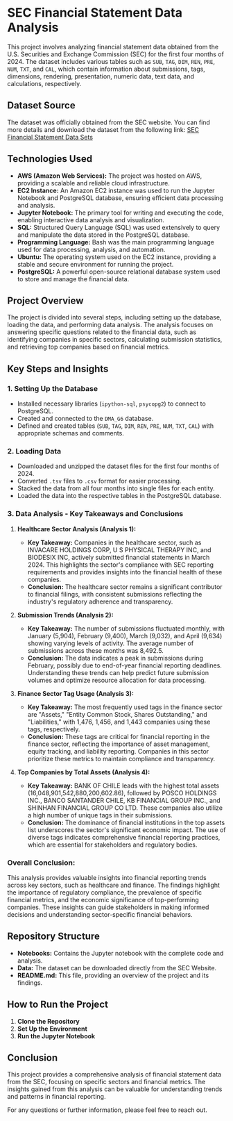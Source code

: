 # SEC Financial Statement Data Analysis

This project involves analyzing financial statement data obtained from the U.S. Securities and Exchange Commission (SEC) for the first four months of 2024. The dataset includes various tables such as `SUB`, `TAG`, `DIM`, `REN`, `PRE`, `NUM`, `TXT`, and `CAL`, which contain information about submissions, tags, dimensions, rendering, presentation, numeric data, text data, and calculations, respectively.

## Dataset Source
The dataset was officially obtained from the SEC website. You can find more details and download the dataset from the following link:
[SEC Financial Statement Data Sets](https://www.sec.gov/data-research/sec-markets-data/financial-statement-notes-data-sets)

## Technologies Used
- **AWS (Amazon Web Services):** The project was hosted on AWS, providing a scalable and reliable cloud infrastructure.
- **EC2 Instance:** An Amazon EC2 instance was used to run the Jupyter Notebook and PostgreSQL database, ensuring efficient data processing and analysis.
- **Jupyter Notebook:** The primary tool for writing and executing the code, enabling interactive data analysis and visualization.
- **SQL:** Structured Query Language (SQL) was used extensively to query and manipulate the data stored in the PostgreSQL database.
- **Programming Language:** Bash was the main programming language used for data processing, analysis, and automation.
- **Ubuntu:** The operating system used on the EC2 instance, providing a stable and secure environment for running the project.
- **PostgreSQL:** A powerful open-source relational database system used to store and manage the financial data.

## Project Overview
The project is divided into several steps, including setting up the database, loading the data, and performing data analysis. The analysis focuses on answering specific questions related to the financial data, such as identifying companies in specific sectors, calculating submission statistics, and retrieving top companies based on financial metrics.

## Key Steps and Insights

### 1. **Setting Up the Database**
   - Installed necessary libraries (`ipython-sql`, `psycopg2`) to connect to PostgreSQL.
   - Created and connected to the `DMA_G6` database.
   - Defined and created tables (`SUB`, `TAG`, `DIM`, `REN`, `PRE`, `NUM`, `TXT`, `CAL`) with appropriate schemas and comments.

### 2. **Loading Data**
   - Downloaded and unzipped the dataset files for the first four months of 2024.
   - Converted `.tsv` files to `.csv` format for easier processing.
   - Stacked the data from all four months into single files for each entity.
   - Loaded the data into the respective tables in the PostgreSQL database.

### 3. **Data Analysis - Key Takeaways and Conclusions**

1. **Healthcare Sector Analysis (Analysis 1):**
   - **Key Takeaway:** Companies in the healthcare sector, such as INVACARE HOLDINGS CORP, U S PHYSICAL THERAPY INC, and BIODESIX INC, actively submitted financial statements in March 2024. This highlights the sector's compliance with SEC reporting requirements and provides insights into the financial health of these companies.
   - **Conclusion:** The healthcare sector remains a significant contributor to financial filings, with consistent submissions reflecting the industry's regulatory adherence and transparency.

2. **Submission Trends (Analysis 2):**
   - **Key Takeaway:** The number of submissions fluctuated monthly, with January (5,904), February (9,400), March (9,032), and April (9,634) showing varying levels of activity. The average number of submissions across these months was 8,492.5.
   - **Conclusion:** The data indicates a peak in submissions during February, possibly due to end-of-year financial reporting deadlines. Understanding these trends can help predict future submission volumes and optimize resource allocation for data processing.

3. **Finance Sector Tag Usage (Analysis 3):**
   - **Key Takeaway:** The most frequently used tags in the finance sector are "Assets," "Entity Common Stock, Shares Outstanding," and "Liabilities," with 1,476, 1,456, and 1,443 companies using these tags, respectively.
   - **Conclusion:** These tags are critical for financial reporting in the finance sector, reflecting the importance of asset management, equity tracking, and liability reporting. Companies in this sector prioritize these metrics to maintain compliance and transparency.

4. **Top Companies by Total Assets (Analysis 4):**
   - **Key Takeaway:** BANK OF CHILE leads with the highest total assets (16,048,901,542,880,200,602.86), followed by POSCO HOLDINGS INC., BANCO SANTANDER CHILE, KB FINANCIAL GROUP INC., and SHINHAN FINANCIAL GROUP CO LTD. These companies also utilize a high number of unique tags in their submissions.
   - **Conclusion:** The dominance of financial institutions in the top assets list underscores the sector's significant economic impact. The use of diverse tags indicates comprehensive financial reporting practices, which are essential for stakeholders and regulatory bodies.

### Overall Conclusion:
This analysis provides valuable insights into financial reporting trends across key sectors, such as healthcare and finance. The findings highlight the importance of regulatory compliance, the prevalence of specific financial metrics, and the economic significance of top-performing companies. These insights can guide stakeholders in making informed decisions and understanding sector-specific financial behaviors.

## Repository Structure
- **Notebooks:** Contains the Jupyter notebook with the complete code and analysis.
- **Data:** The dataset can be downloaded directly from the SEC Website. 
- **README.md:** This file, providing an overview of the project and its findings.

## How to Run the Project
1. **Clone the Repository**
2. **Set Up the Environment**
3. **Run the Jupyter Notebook**

## Conclusion
This project provides a comprehensive analysis of financial statement data from the SEC, focusing on specific sectors and financial metrics. The insights gained from this analysis can be valuable for understanding trends and patterns in financial reporting.

For any questions or further information, please feel free to reach out.
